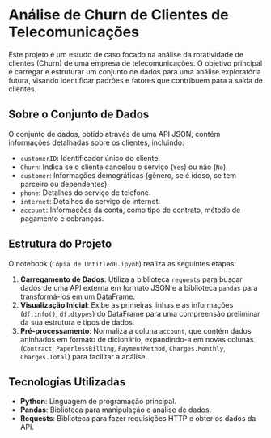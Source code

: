 # Análise de Churn de Clientes de Telecomunicações

Este projeto é um estudo de caso focado na análise da rotatividade de clientes (Churn) de uma empresa de telecomunicações. O objetivo principal é carregar e estruturar um conjunto de dados para uma análise exploratória futura, visando identificar padrões e fatores que contribuem para a saída de clientes.

## Sobre o Conjunto de Dados

O conjunto de dados, obtido através de uma API JSON, contém informações detalhadas sobre os clientes, incluindo:
- `customerID`: Identificador único do cliente.
- `Churn`: Indica se o cliente cancelou o serviço (`Yes`) ou não (`No`).
- `customer`: Informações demográficas (gênero, se é idoso, se tem parceiro ou dependentes).
- `phone`: Detalhes do serviço de telefone.
- `internet`: Detalhes do serviço de internet.
- `account`: Informações da conta, como tipo de contrato, método de pagamento e cobranças.

## Estrutura do Projeto

O notebook (`Cópia de Untitled0.ipynb`) realiza as seguintes etapas:

1.  **Carregamento de Dados**: Utiliza a biblioteca `requests` para buscar dados de uma API externa em formato JSON e a biblioteca `pandas` para transformá-los em um DataFrame.
2.  **Visualização Inicial**: Exibe as primeiras linhas e as informações (`df.info()`, `df.dtypes`) do DataFrame para uma compreensão preliminar da sua estrutura e tipos de dados.
3.  **Pré-processamento**: Normaliza a coluna `account`, que contém dados aninhados em formato de dicionário, expandindo-a em novas colunas (`Contract`, `PaperlessBilling`, `PaymentMethod`, `Charges.Monthly`, `Charges.Total`) para facilitar a análise.

## Tecnologias Utilizadas

- **Python**: Linguagem de programação principal.
- **Pandas**: Biblioteca para manipulação e análise de dados.
- **Requests**: Biblioteca para fazer requisições HTTP e obter os dados da API.
